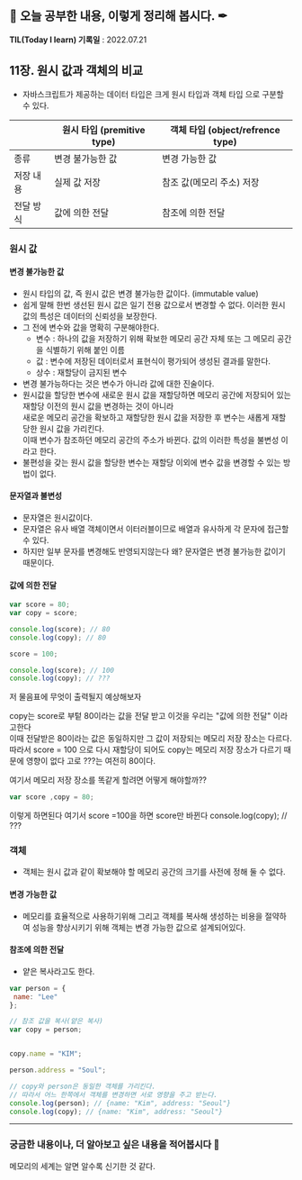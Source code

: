 ## 📕 오늘 공부한 내용, 이렇게 정리해 봅시다. ✒

**TIL(Today I learn) 기록일** : 2022.07.21

## 11장. 원시 값과 객체의 비교

- 자바스크립트가 제공하는 데이터 타입은 크게 원시 타입과 객체 타입 으로 구분할 수 있다.


|  | 원시 타입 (premitive type) | 객체 타입 (object/refrence type)  |
| ---- | ------ |----|
| 종류 | 변경 불가능한 값  | 변경 가능한 값  |
| 저장 내용 | 실제 값 저장 | 참조 값(메모리 주소) 저장 |
| 전달 방식 | 값에 의한 전달 | 참조에 의한 전달 |

### 원시 값

#### 변경 불가능한 값

- 원시 타입의 값, 즉 원시 값은 변경 불가능한 값이다. (immutable value)
- 쉽게 말해 한번 생선된 원시 값은 일기 전용 값으로서 변경할 수 없다. 이러한 원시 값의 특성은 데이터의 신뢰성을 보장한다.
- 그 전에 변수와 값을 명확히 구분해야한다.
  - 변수 : 하나의 값을 저장하기 위해 확보한 메모리 공간 자체 또는 그 메모리 공간을 식별하기 위해 붙인 이름
  - 값   : 변수에 저장된 데이터로서 표현식이 평가되어 생성된 결과를 말한다.
  - 상수 : 재할당이 금지된 변수
- 변경 불가능하다는 것은 변수가 아니라 값에 대한 진술이다.
- 원시값을 할당한 변수에 새로운 원시 값을 재할당하면 메모리 공간에 저장되어 있는 재할당 이전의 원시 값을 변경하는 것이 아니라 <br/>
  새로운 메모리 공간을 확보하고 재할당한 원시 값을 저장한 후 변수는 새롭게 재할당한 원시 값을 가리킨다.<br/>
  이때 변수가 참조하던 메모리 공간의 주소가 바뀐다. 값의 이러한 특성을 불변성 이라고 한다.
- 불편성을 갖는 원시 값을 할당한 변수는 재할당 이외에 변수 값을 변경할 수 있는 방법이 없다.
  
#### 문자열과 불변성

- 문자열은 원시값이다. 
- 문자열은 유사 배열 객체이면서 이터러블이므로 배열과 유사하게 각 문자에 접근할 수 있다.
- 하지만 일부 문자를 변경해도 반영되지않는다 왜? 문자열은 변경 불가능한 값이기 때문이다. 


####  값에 의한 전달

```js
var score = 80;
var copy = score;

console.log(score); // 80
console.log(copy); // 80

score = 100;

console.log(score); // 100
console.log(copy); // ???
```
저 물음표에 무엇이 출력될지 예상해보자 


  copy는 score로 부텉 80이라는 값을 전달 받고 이것을 우리는 "값에 의한 전달" 이라고한다 <br/>
  이때 전달받은 80이라는 값은 동일하지만 그 값이 저장되는 메모리 저장 장소는 다르다.   <br/>
  따라서 score = 100 으로 다시 재할당이 되어도 copy는 메모리 저장 장소가 다르기 때문에 영향이 없다 고로 ???는 여전히 80이다. <br/>

여기서 메모리 저장 장소를 똑같게 할려면 어떻게 해야할까??

```js
var score ,copy = 80;

```
이렇게 하면된다
여기서 score =100을 하면 score만 바뀐다
console.log(copy); // ???

### 객체

- 객체는 원시 값과 같이 확보해야 할 메모리 공간의 크기를 사전에 정해 둘 수 없다.

#### 변경 가능한 값

- 메모리를 효율적으로 사용하기위해 그리고 객체를 복사해 생성하는 비용을 절약하여 성능을 향상시키기 위해 객체는 변경 가능한 값으로 설계되어있다.

#### 참조에 의한 전달

- 얕은 복사라고도 한다. 


```js
var person = {
 name: "Lee"
};

// 참조 값을 복사(얕은 복사)
var copy = person;


copy.name = "KIM";

person.address = "Soul";

// copy와 person은 동일한 객체를 가리킨다.
// 따라서 어느 한쪽에서 객체를 변경하면 서로 영향을 주고 받는다. 
console.log(person); // {name: "Kim", address: "Seoul"}
console.log(copy); // {name: "Kim", address: "Seoul"}
```


---

### 궁금한 내용이나, 더 알아보고 싶은 내용을 적어봅시다 🤔

메모리의 세계는 알면 알수록 신기한 것 같다. 


